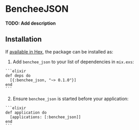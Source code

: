 # BencheeJSON

**TODO: Add description**

## Installation

If [available in Hex](https://hex.pm/docs/publish), the package can be installed as:

  1. Add `benchee_json` to your list of dependencies in `mix.exs`:

    ```elixir
    def deps do
      [{:benchee_json, "~> 0.1.0"}]
    end
    ```

  2. Ensure `benchee_json` is started before your application:

    ```elixir
    def application do
      [applications: [:benchee_json]]
    end
    ```
